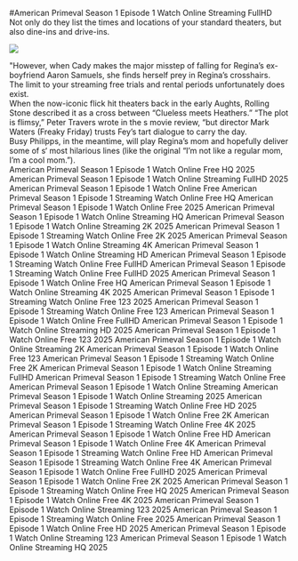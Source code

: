 #American Primeval Season 1 Episode 1 Watch Online Streaming FullHD  
Not only do they list the times and locations of your standard theaters, but also dine-ins and drive-ins.  
  
[![](https://i.imgur.com/qSNzIqt.png)](https://movie.rssnews.media/PRPgIQQh.php)  
  
"However, when Cady makes the major misstep of falling for Regina’s ex-boyfriend Aaron Samuels, she finds herself prey in Regina’s crosshairs.  
The limit to your streaming free trials and rental periods unfortunately does exist.  
When the now-iconic flick hit theaters back in the early Aughts, Rolling Stone described it as a cross between “Clueless meets Heathers.” “The plot is flimsy,” Peter Travers wrote in the s movie review, “but director Mark Waters (Freaky Friday) trusts Fey’s tart dialogue to carry the day.  
Busy Philipps, in the meantime, will play Regina’s mom and hopefully deliver some of s‘ most hilarious lines (like the original “I’m not like a regular mom, I’m a cool mom.”).  
American Primeval Season 1 Episode 1 Watch Online Free HQ 2025
American Primeval Season 1 Episode 1 Watch Online Streaming FullHD 2025
American Primeval Season 1 Episode 1 Watch Online Free
American Primeval Season 1 Episode 1 Streaming Watch Online Free HQ
American Primeval Season 1 Episode 1 Watch Online Free 2025
American Primeval Season 1 Episode 1 Watch Online Streaming HQ
American Primeval Season 1 Episode 1 Watch Online Streaming 2K 2025
American Primeval Season 1 Episode 1 Streaming Watch Online Free 2K 2025
American Primeval Season 1 Episode 1 Watch Online Streaming 4K
American Primeval Season 1 Episode 1 Watch Online Streaming HD
American Primeval Season 1 Episode 1 Streaming Watch Online Free FullHD
American Primeval Season 1 Episode 1 Streaming Watch Online Free FullHD 2025
American Primeval Season 1 Episode 1 Watch Online Free HQ
American Primeval Season 1 Episode 1 Watch Online Streaming 4K 2025
American Primeval Season 1 Episode 1 Streaming Watch Online Free 123 2025
American Primeval Season 1 Episode 1 Streaming Watch Online Free 123
American Primeval Season 1 Episode 1 Watch Online Free FullHD
American Primeval Season 1 Episode 1 Watch Online Streaming HD 2025
American Primeval Season 1 Episode 1 Watch Online Free 123 2025
American Primeval Season 1 Episode 1 Watch Online Streaming 2K
American Primeval Season 1 Episode 1 Watch Online Free 123
American Primeval Season 1 Episode 1 Streaming Watch Online Free 2K
American Primeval Season 1 Episode 1 Watch Online Streaming FullHD
American Primeval Season 1 Episode 1 Streaming Watch Online Free
American Primeval Season 1 Episode 1 Watch Online Streaming
American Primeval Season 1 Episode 1 Watch Online Streaming 2025
American Primeval Season 1 Episode 1 Streaming Watch Online Free HD 2025
American Primeval Season 1 Episode 1 Watch Online Free 2K
American Primeval Season 1 Episode 1 Streaming Watch Online Free 4K 2025
American Primeval Season 1 Episode 1 Watch Online Free HD
American Primeval Season 1 Episode 1 Watch Online Free 4K
American Primeval Season 1 Episode 1 Streaming Watch Online Free HD
American Primeval Season 1 Episode 1 Streaming Watch Online Free 4K
American Primeval Season 1 Episode 1 Watch Online Free FullHD 2025
American Primeval Season 1 Episode 1 Watch Online Free 2K 2025
American Primeval Season 1 Episode 1 Streaming Watch Online Free HQ 2025
American Primeval Season 1 Episode 1 Watch Online Free 4K 2025
American Primeval Season 1 Episode 1 Watch Online Streaming 123 2025
American Primeval Season 1 Episode 1 Streaming Watch Online Free 2025
American Primeval Season 1 Episode 1 Watch Online Free HD 2025
American Primeval Season 1 Episode 1 Watch Online Streaming 123
American Primeval Season 1 Episode 1 Watch Online Streaming HQ 2025